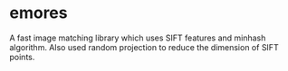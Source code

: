 # emores
A fast image matching library which uses SIFT features and minhash algorithm. Also used random projection to reduce the dimension of SIFT points.
